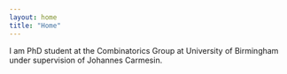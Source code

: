 ```yaml
---
layout: home
title: "Home"
---
```


I am PhD student at the Combinatorics Group at University of Birmingham under supervision of Johannes Carmesin.